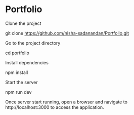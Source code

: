 # Portfolio

Clone the project

git clone https://github.com/nisha-sadanandan/Portfolio.git

Go to the project directory

cd portfolio

Install dependencies

npm install

Start the server

npm run dev

Once server start running, open a browser and navigate to http://localhost:3000 to access the application.







